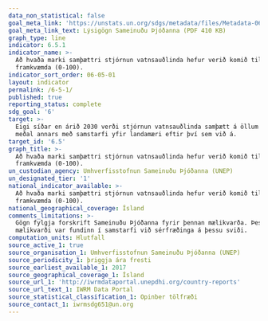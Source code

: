```yaml
---
data_non_statistical: false
goal_meta_link: 'https://unstats.un.org/sdgs/metadata/files/Metadata-06-05-01.pdf '
goal_meta_link_text: Lýsigögn Sameinuðu Þjóðanna (PDF 410 KB)
graph_type: line
indicator: 6.5.1
indicator_name: >-
  Að hvaða marki samþættri stjórnun vatnsauðlinda hefur verið komið til
  framkvæmda (0-100).
indicator_sort_order: 06-05-01
layout: indicator
permalink: /6-5-1/
published: true
reporting_status: complete
sdg_goal: '6'
target: >-
  Eigi síðar en árið 2030 verði stjórnun vatnsauðlinda samþætt á öllum sviðum,
  meðal annars með samstarfi yfir landamæri eftir því sem við á.
target_id: '6.5'
graph_title: >-
  Að hvaða marki samþættri stjórnun vatnsauðlinda hefur verið komið til
  framkvæmda (0-100).
un_custodian_agency: Umhverfisstofnun Sameinuðu Þjóðanna (UNEP)
un_designated_tier: '1'
national_indicator_available: >-
  Að hvaða marki samþættri stjórnun vatnsauðlinda hefur verið komið til
  framkvæmda (0-100).
national_geographical_coverage: Ísland
comments_limitations: >-
  Gögn fylgja forskrift Sameinuðu Þjóðanna fyrir þennan mælikvarða. Þessi
  mælikvarði var fundinn í samstarfi við sérfræðinga á þessu sviði.
computation_units: Hlutfall
source_active_1: true
source_organisation_1: Umhverfisstofnun Sameinuðu Þjóðanna (UNEP)
source_periodicity_1: þriggja ára fresti
source_earliest_available_1: 2017
source_geographical_coverage_1: Ísland
source_url_1: 'http://iwrmdataportal.unepdhi.org/country-reports'
source_url_text_1: IWRM Data Portal
source_statistical_classification_1: Opinber tölfræði
source_contact_1: iwrmsdg651@un.org
---
```

